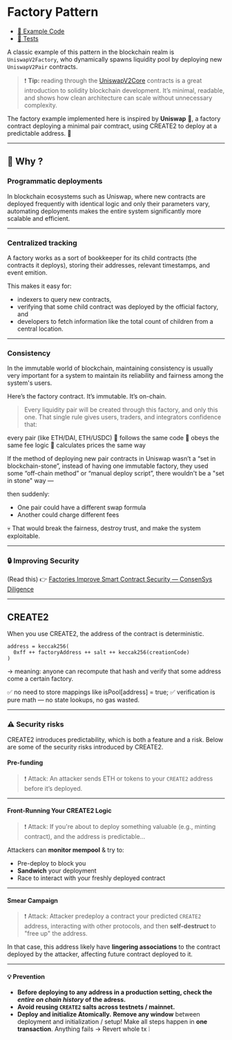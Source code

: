 # Factory Pattern

- [📄 Example Code](./Factory.sol)
- [💚 Tests](../../test/Factory.t.sol)

A classic example of this pattern in the blockchain realm is `UniswapV2Factory`, who dynamically spawns liquidity pool by deploying new `UniswapV2Pair` contracts.

> ❗ **Tip:** reading through the [UniswapV2Core](https://github.com/Uniswap/v2-core) contracts is a great introduction to solidity blockchain development. It’s minimal, readable, and shows how clean architecture can scale without unnecessary complexity.

The factory example implemented here is inspired by **Uniswap** 🦄, a factory contract deploying a minimal pair comtract, using CREATE2 to deploy at a predictable address. 🚀

---

## 🧐 Why ?

### Programmatic deployments

In blockchain ecosystems such as Uniswap, where new contracts are deployed frequently with identical logic and only their parameters vary, automating deployments makes the entire system significantly more scalable and efficient.

---

### Centralized tracking

A factory works as a sort of bookkeeper for its child contracts (the contracts it deploys), storing their addresses, relevant timestamps, and event emition.

This makes it easy for:

- indexers to query new contracts,
- verifying that some child contract was deployed by the official factory, and
- developers to fetch information like the total count of children from a central location.

---

### Consistency

In the immutable world of blockchain, maintaining consistency is usually very important for a system to maintain its reliability and fairness among the system's users.

Here’s the factory contract. It’s immutable. It’s on-chain.

> Every liquidity pair will be created through this factory, and only this one.
> That single rule gives users, traders, and integrators confidence that:

every pair (like ETH/DAI, ETH/USDC)
🧩 follows the same code
🧩 obeys the same fee logic
🧩 calculates prices the same way

If the method of deploying new pair contracts in Uniswap wasn’t a “set in blockchain-stone”, instead of having one immutable factory, they used some “off-chain method” or “manual deploy script”, there wouldn't be a "set in stone" way —

then suddenly:

- One pair could have a different swap formula
- Another could charge different fees

💀 That would break the fairness, destroy trust, and make the system exploitable.

---

### 🔒 Improving Security

(Read this) 👉 [Factories Improve Smart Contract Security — ConsenSys Diligence](https://diligence.consensys.io/blog/2019/09/factories-improve-smart-contract-security/)

---

## CREATE2

When you use CREATE2, the address of the contract is deterministic.

```solidity
address = keccak256(
  0xff ++ factoryAddress ++ salt ++ keccak256(creationCode)
)
```

→ meaning: anyone can recompute that hash and verify that some address come a certain factory.

✅ no need to store mappings like isPool[address] = true;
✅ verification is pure math — no state lookups, no gas wasted.

---

### ⚠️ Security risks

CREATE2 introduces predictability, which is both a feature and a risk. Below are some of the security risks introduced by CREATE2.

#### Pre-funding

> ❗ Attack: An attacker sends ETH or tokens to your `CREATE2` address before it’s deployed.

---

#### Front-Running Your CREATE2 Logic

> ❗ Attack: If you're about to deploy something valuable (e.g., minting contract), and the address is predictable...

Attackers can **monitor mempool** & try to:

- Pre-deploy to block you
- **Sandwich** your deployment
- Race to interact with your freshly deployed contract

---

#### Smear Campaign

> ❗ Attack: Attacker predeploy a contract your predicted `CREATE2` address, interacting with other protocols, and then **self-destruct** to "free up" the address.

In that case, this address likely have **lingering associations** to the contract deployed by the attacker, affecting future contract deployed to it.

---

#### 💡 Prevention

- **Before deploying to any address in a production setting, check the _entire on chain history_ of the adress.**
- **Avoid reusing `CREATE2` salts across testnets / mainnet.**
- **Deploy and initialize Atomically.**
  **Remove any window** between deployment and initialization / setup! Make all steps happen in **one transaction**. Anything fails &rarr; Revert whole tx ❕

